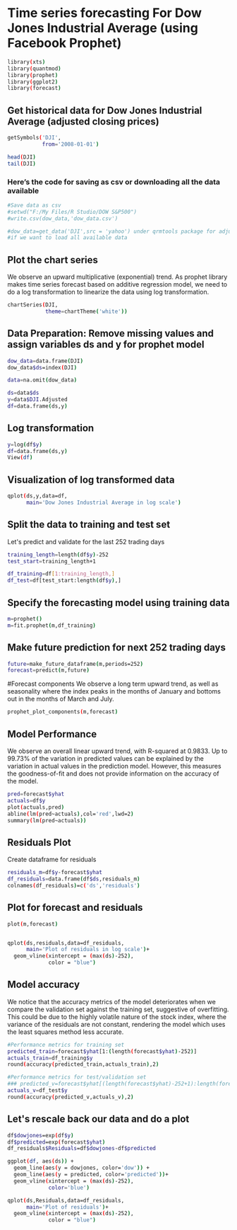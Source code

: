 # Time series forecasting For Dow Jones Industrial Average (using Facebook Prophet)

```bash
library(xts)
library(quantmod)
library(prophet)
library(ggplot2)
library(forecast)
```

## Get historical data for Dow Jones Industrial Average (adjusted closing prices)

```bash
getSymbols('DJI',
           from='2008-01-01')

head(DJI)
tail(DJI)
```

### Here’s the code for saving as csv or downloading all the data available
```bash
#Save data as csv
#setwd("F:/My Files/R Studio/DOW S&P500")
#write.csv(dow_data,'dow_data.csv')

#dow_data=get_data('DJI',src = 'yahoo') under qrmtools package for adjusted closing prices
#if we want to load all available data
```

## Plot the chart series
We observe an upward multiplicative (exponential) trend. As prophet library makes time series forecast based on additive regression model, we need to do a log transformation to linearize the data using log transformation.

```bash
chartSeries(DJI,
            theme=chartTheme('white'))
```
         
## Data Preparation: Remove missing values and assign variables ds and y for prophet model
```bash
dow_data=data.frame(DJI)
dow_data$ds=index(DJI)

data=na.omit(dow_data)

ds=data$ds
y=data$DJI.Adjusted
df=data.frame(ds,y)
```

## Log transformation
```bash
y=log(df$y)
df=data.frame(ds,y)
View(df)
```

## Visualization of log transformed data
```bash
qplot(ds,y,data=df,
      main='Dow Jones Industrial Average in log scale')
```

## Split the data to training and test set
Let's predict and validate for the last 252 trading days
```bash
training_length=length(df$y)-252
test_start=training_length+1

df_training=df[1:training_length,]
df_test=df[test_start:length(df$y),]
```

## Specify the forecasting model using training data
```bash
m=prophet()
m=fit.prophet(m,df_training)
```

## Make future prediction for next 252 trading days
```bash
future=make_future_dataframe(m,periods=252)
forecast=predict(m,future)
```

#Forecast components
We observe a long term upward trend, as well as seasonality where the index peaks in the months of January and bottoms out in the months of March and July.
```bash
prophet_plot_components(m,forecast)
```

## Model Performance
We observe an overall linear upward trend, with R-squared at 0.9833. Up to 99.73% of the variation in predicted values can be explained by the variation in actual values in the prediction model. However, this measures the goodness-of-fit and does not provide information on the accuracy of the model.

```bash
pred=forecast$yhat
actuals=df$y
plot(actuals,pred)
abline(lm(pred~actuals),col='red',lwd=2)
summary(lm(pred~actuals))
```

## Residuals Plot
Create dataframe for residuals
```bash
residuals_m=df$y-forecast$yhat
df_residuals=data.frame(df$ds,residuals_m)
colnames(df_residuals)=c('ds','residuals')
```

## Plot for forecast and residuals
```bash
plot(m,forecast)


qplot(ds,residuals,data=df_residuals,
      main='Plot of residuals in log scale')+
  geom_vline(xintercept = (max(ds)-252), 
             color = "blue")
```

## Model accuracy
We notice that the accuracy metrics of the model deteriorates when we compare the validation set against the training set, suggestive of overfitting. This could be due to the highly volatile nature of the stock index, where the variance of the residuals are not constant, rendering the model which uses the least squares method less accurate.
```bash
#Performance metrics for training set
predicted_train=forecast$yhat[1:(length(forecast$yhat)-252)]
actuals_train=df_training$y
round(accuracy(predicted_train,actuals_train),2)

#Performance metrics for test/validation set
### predicted_v=forecast$yhat[(length(forecast$yhat)-252+1):length(forecast$yhat)]
actuals_v=df_test$y
round(accuracy(predicted_v,actuals_v),2)
```                            

## Let's rescale back our data and do a plot
```bash
df$dowjones=exp(df$y)
df$predicted=exp(forecast$yhat)
df_residuals$Residuals=df$dowjones-df$predicted

ggplot(df, aes(ds)) + 
  geom_line(aes(y = dowjones, color='dow')) + 
  geom_line(aes(y = predicted, color='predicted'))+
  geom_vline(xintercept = (max(ds)-252),
             color='blue')

qplot(ds,Residuals,data=df_residuals,
      main='Plot of residuals')+
  geom_vline(xintercept = (max(ds)-252), 
             color = "blue")
```

